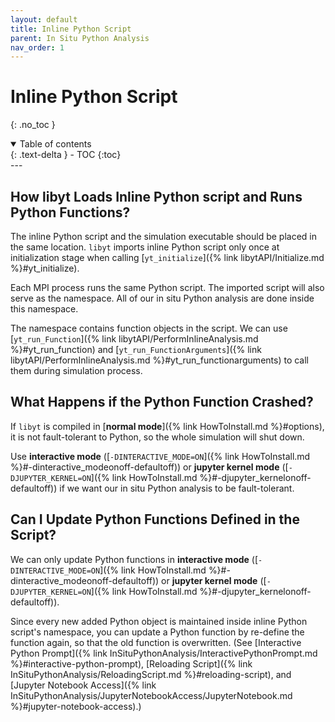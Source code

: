 ```yaml
---
layout: default
title: Inline Python Script
parent: In Situ Python Analysis
nav_order: 1
---
```

# Inline Python Script
{: .no_toc }
<details open markdown="block">
  <summary>
    Table of contents
  </summary>
  {: .text-delta }
- TOC
{:toc}
</details>
---

## How libyt Loads Inline Python script and Runs Python Functions?
The inline Python script and the simulation executable should be placed in the same location.
`libyt` imports inline Python script only once at initialization stage when calling [`yt_initialize`]({% link libytAPI/Initialize.md %}#yt_initialize). 

Each MPI process runs the same Python script. The imported script will also serve as the namespace. 
All of our in situ Python analysis are done inside this namespace. 

The namespace contains function objects in the script. We can use [`yt_run_Function`]({% link libytAPI/PerformInlineAnalysis.md %}#yt_run_function) 
and [`yt_run_FunctionArguments`]({% link libytAPI/PerformInlineAnalysis.md %}#yt_run_functionarguments) to call them during simulation process.


## What Happens if the Python Function Crashed?
If `libyt` is compiled in [**normal mode**]({% link HowToInstall.md %}#options), it is not fault-tolerant to Python, 
so the whole simulation will shut down.

Use **interactive mode** ([`-DINTERACTIVE_MODE=ON`]({% link HowToInstall.md %}#-dinteractive_modeonoff-defaultoff)) or **jupyter kernel mode** ([`-DJUPYTER_KERNEL=ON`]({% link HowToInstall.md %}#-djupyter_kernelonoff-defaultoff)) if we want our in situ Python analysis to be fault-tolerant.

## Can I Update Python Functions Defined in the Script?
We can only update Python functions in **interactive mode** ([`-DINTERACTIVE_MODE=ON`]({% link HowToInstall.md %}#-dinteractive_modeonoff-defaultoff)) or **jupyter kernel mode** ([`-DJUPYTER_KERNEL=ON`]({% link HowToInstall.md %}#-djupyter_kernelonoff-defaultoff)).

Since every new added Python object is maintained inside inline Python script's namespace, you can update a Python function by re-define the function again, so that the old function is overwritten.
(See [Interactive Python Prompt]({% link InSituPythonAnalysis/InteractivePythonPrompt.md %}#interactive-python-prompt), [Reloading Script]({% link InSituPythonAnalysis/ReloadingScript.md %}#reloading-script), and [Jupyter Notebook Access]({% link InSituPythonAnalysis/JupyterNotebookAccess/JupyterNotebook.md %}#jupyter-notebook-access).)

